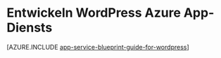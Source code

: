 <properties 
    pageTitle="Entwickeln WordPress Azure App-Diensts" 
    description="Erfahren Sie Tipps für die Entwicklung und dieselbe Skalierung WordPress auf Azure." 
    keywords="App-Dienst, Azure app-Dienst, Skala Wordpress, skalierbare Wordpress, Wordpress"
    services="app-service" 
    documentationCenter="" 
    authors="sunbuild" 
    manager="wpickett" 
    editor=""/>

<tags 
    ms.service="app-service" 
    ms.workload="na" 
    ms.tgt_pltfrm="na" 
    ms.devlang="na" 
    ms.topic="article" 
    ms.date="02/26/2016" 
    ms.author="sunbuild"/>

# <a name="developing-wordpress-on-azure-app-service"></a>Entwickeln WordPress Azure App-Diensts

[AZURE.INCLUDE [app-service-blueprint-guide-for-wordpress](../../includes/app-service-blueprint-guide-for-wordpress.md)]